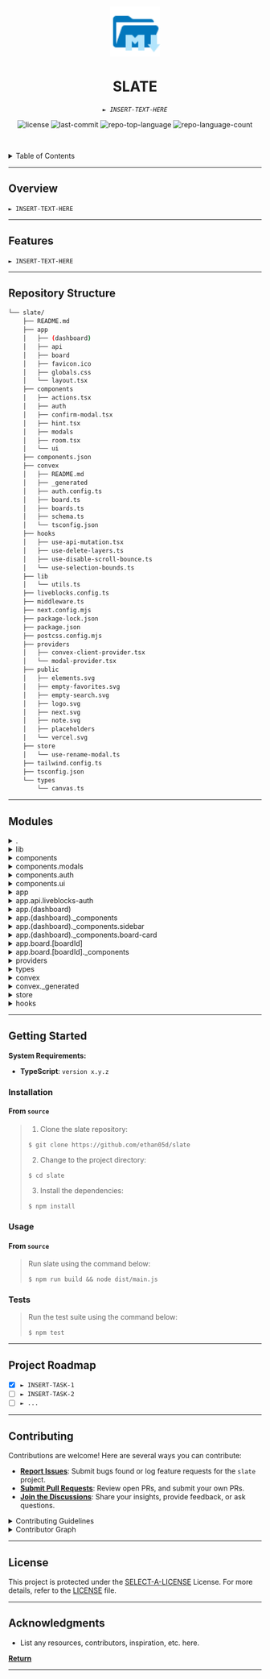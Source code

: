 <p align="center">
  <img src="https://raw.githubusercontent.com/PKief/vscode-material-icon-theme/ec559a9f6bfd399b82bb44393651661b08aaf7ba/icons/folder-markdown-open.svg" width="100" alt="project-logo">
</p>
<p align="center">
    <h1 align="center">SLATE</h1>
</p>
<p align="center">
    <em><code>► INSERT-TEXT-HERE</code></em>
</p>
<p align="center">
	<img src="https://img.shields.io/github/license/ethan05d/slate?style=default&logo=opensourceinitiative&logoColor=white&color=0080ff" alt="license">
	<img src="https://img.shields.io/github/last-commit/ethan05d/slate?style=default&logo=git&logoColor=white&color=0080ff" alt="last-commit">
	<img src="https://img.shields.io/github/languages/top/ethan05d/slate?style=default&color=0080ff" alt="repo-top-language">
	<img src="https://img.shields.io/github/languages/count/ethan05d/slate?style=default&color=0080ff" alt="repo-language-count">
<p>
<p align="center">
	<!-- default option, no dependency badges. -->
</p>

<br><!-- TABLE OF CONTENTS -->
<details>
  <summary>Table of Contents</summary><br>

- [ Overview](#-overview)
- [ Features](#-features)
- [ Repository Structure](#-repository-structure)
- [ Modules](#-modules)
- [ Getting Started](#-getting-started)
  - [ Installation](#-installation)
  - [ Usage](#-usage)
  - [ Tests](#-tests)
- [ Project Roadmap](#-project-roadmap)
- [ Contributing](#-contributing)
- [ License](#-license)
- [ Acknowledgments](#-acknowledgments)
</details>
<hr>

##  Overview

<code>► INSERT-TEXT-HERE</code>

---

##  Features

<code>► INSERT-TEXT-HERE</code>

---

##  Repository Structure

```sh
└── slate/
    ├── README.md
    ├── app
    │   ├── (dashboard)
    │   ├── api
    │   ├── board
    │   ├── favicon.ico
    │   ├── globals.css
    │   └── layout.tsx
    ├── components
    │   ├── actions.tsx
    │   ├── auth
    │   ├── confirm-modal.tsx
    │   ├── hint.tsx
    │   ├── modals
    │   ├── room.tsx
    │   └── ui
    ├── components.json
    ├── convex
    │   ├── README.md
    │   ├── _generated
    │   ├── auth.config.ts
    │   ├── board.ts
    │   ├── boards.ts
    │   ├── schema.ts
    │   └── tsconfig.json
    ├── hooks
    │   ├── use-api-mutation.tsx
    │   ├── use-delete-layers.ts
    │   ├── use-disable-scroll-bounce.ts
    │   └── use-selection-bounds.ts
    ├── lib
    │   └── utils.ts
    ├── liveblocks.config.ts
    ├── middleware.ts
    ├── next.config.mjs
    ├── package-lock.json
    ├── package.json
    ├── postcss.config.mjs
    ├── providers
    │   ├── convex-client-provider.tsx
    │   └── modal-provider.tsx
    ├── public
    │   ├── elements.svg
    │   ├── empty-favorites.svg
    │   ├── empty-search.svg
    │   ├── logo.svg
    │   ├── next.svg
    │   ├── note.svg
    │   ├── placeholders
    │   └── vercel.svg
    ├── store
    │   └── use-rename-modal.ts
    ├── tailwind.config.ts
    ├── tsconfig.json
    └── types
        └── canvas.ts
```

---

##  Modules

<details closed><summary>.</summary>

| File                                                                                       | Summary                         |
| ---                                                                                        | ---                             |
| [postcss.config.mjs](https://github.com/ethan05d/slate/blob/master/postcss.config.mjs)     | <code>► INSERT-TEXT-HERE</code> |
| [components.json](https://github.com/ethan05d/slate/blob/master/components.json)           | <code>► INSERT-TEXT-HERE</code> |
| [tsconfig.json](https://github.com/ethan05d/slate/blob/master/tsconfig.json)               | <code>► INSERT-TEXT-HERE</code> |
| [liveblocks.config.ts](https://github.com/ethan05d/slate/blob/master/liveblocks.config.ts) | <code>► INSERT-TEXT-HERE</code> |
| [middleware.ts](https://github.com/ethan05d/slate/blob/master/middleware.ts)               | <code>► INSERT-TEXT-HERE</code> |
| [package-lock.json](https://github.com/ethan05d/slate/blob/master/package-lock.json)       | <code>► INSERT-TEXT-HERE</code> |
| [package.json](https://github.com/ethan05d/slate/blob/master/package.json)                 | <code>► INSERT-TEXT-HERE</code> |
| [next.config.mjs](https://github.com/ethan05d/slate/blob/master/next.config.mjs)           | <code>► INSERT-TEXT-HERE</code> |
| [tailwind.config.ts](https://github.com/ethan05d/slate/blob/master/tailwind.config.ts)     | <code>► INSERT-TEXT-HERE</code> |

</details>

<details closed><summary>lib</summary>

| File                                                                   | Summary                         |
| ---                                                                    | ---                             |
| [utils.ts](https://github.com/ethan05d/slate/blob/master/lib/utils.ts) | <code>► INSERT-TEXT-HERE</code> |

</details>

<details closed><summary>components</summary>

| File                                                                                            | Summary                         |
| ---                                                                                             | ---                             |
| [hint.tsx](https://github.com/ethan05d/slate/blob/master/components/hint.tsx)                   | <code>► INSERT-TEXT-HERE</code> |
| [confirm-modal.tsx](https://github.com/ethan05d/slate/blob/master/components/confirm-modal.tsx) | <code>► INSERT-TEXT-HERE</code> |
| [room.tsx](https://github.com/ethan05d/slate/blob/master/components/room.tsx)                   | <code>► INSERT-TEXT-HERE</code> |
| [actions.tsx](https://github.com/ethan05d/slate/blob/master/components/actions.tsx)             | <code>► INSERT-TEXT-HERE</code> |

</details>

<details closed><summary>components.modals</summary>

| File                                                                                                 | Summary                         |
| ---                                                                                                  | ---                             |
| [rename-modal.tsx](https://github.com/ethan05d/slate/blob/master/components/modals/rename-modal.tsx) | <code>► INSERT-TEXT-HERE</code> |

</details>

<details closed><summary>components.auth</summary>

| File                                                                                     | Summary                         |
| ---                                                                                      | ---                             |
| [loading.tsx](https://github.com/ethan05d/slate/blob/master/components/auth/loading.tsx) | <code>► INSERT-TEXT-HERE</code> |

</details>

<details closed><summary>components.ui</summary>

| File                                                                                               | Summary                         |
| ---                                                                                                | ---                             |
| [skeleton.tsx](https://github.com/ethan05d/slate/blob/master/components/ui/skeleton.tsx)           | <code>► INSERT-TEXT-HERE</code> |
| [dropdown-menu.tsx](https://github.com/ethan05d/slate/blob/master/components/ui/dropdown-menu.tsx) | <code>► INSERT-TEXT-HERE</code> |
| [sonner.tsx](https://github.com/ethan05d/slate/blob/master/components/ui/sonner.tsx)               | <code>► INSERT-TEXT-HERE</code> |
| [dialog.tsx](https://github.com/ethan05d/slate/blob/master/components/ui/dialog.tsx)               | <code>► INSERT-TEXT-HERE</code> |
| [button.tsx](https://github.com/ethan05d/slate/blob/master/components/ui/button.tsx)               | <code>► INSERT-TEXT-HERE</code> |
| [input.tsx](https://github.com/ethan05d/slate/blob/master/components/ui/input.tsx)                 | <code>► INSERT-TEXT-HERE</code> |
| [alert-dialog.tsx](https://github.com/ethan05d/slate/blob/master/components/ui/alert-dialog.tsx)   | <code>► INSERT-TEXT-HERE</code> |
| [tooltip.tsx](https://github.com/ethan05d/slate/blob/master/components/ui/tooltip.tsx)             | <code>► INSERT-TEXT-HERE</code> |
| [avatar.tsx](https://github.com/ethan05d/slate/blob/master/components/ui/avatar.tsx)               | <code>► INSERT-TEXT-HERE</code> |

</details>

<details closed><summary>app</summary>

| File                                                                         | Summary                         |
| ---                                                                          | ---                             |
| [layout.tsx](https://github.com/ethan05d/slate/blob/master/app/layout.tsx)   | <code>► INSERT-TEXT-HERE</code> |
| [globals.css](https://github.com/ethan05d/slate/blob/master/app/globals.css) | <code>► INSERT-TEXT-HERE</code> |

</details>

<details closed><summary>app.api.liveblocks-auth</summary>

| File                                                                                       | Summary                         |
| ---                                                                                        | ---                             |
| [route.ts](https://github.com/ethan05d/slate/blob/master/app/api/liveblocks-auth/route.ts) | <code>► INSERT-TEXT-HERE</code> |

</details>

<details closed><summary>app.(dashboard)</summary>

| File                                                                                   | Summary                         |
| ---                                                                                    | ---                             |
| [layout.tsx](https://github.com/ethan05d/slate/blob/master/app/(dashboard)/layout.tsx) | <code>► INSERT-TEXT-HERE</code> |
| [page.tsx](https://github.com/ethan05d/slate/blob/master/app/(dashboard)/page.tsx)     | <code>► INSERT-TEXT-HERE</code> |

</details>

<details closed><summary>app.(dashboard)._components</summary>

| File                                                                                                                   | Summary                         |
| ---                                                                                                                    | ---                             |
| [empty-org.tsx](https://github.com/ethan05d/slate/blob/master/app/(dashboard)/_components/empty-org.tsx)               | <code>► INSERT-TEXT-HERE</code> |
| [empty-page.tsx](https://github.com/ethan05d/slate/blob/master/app/(dashboard)/_components/empty-page.tsx)             | <code>► INSERT-TEXT-HERE</code> |
| [org-sidebar.tsx](https://github.com/ethan05d/slate/blob/master/app/(dashboard)/_components/org-sidebar.tsx)           | <code>► INSERT-TEXT-HERE</code> |
| [navbar.tsx](https://github.com/ethan05d/slate/blob/master/app/(dashboard)/_components/navbar.tsx)                     | <code>► INSERT-TEXT-HERE</code> |
| [new-board-button.tsx](https://github.com/ethan05d/slate/blob/master/app/(dashboard)/_components/new-board-button.tsx) | <code>► INSERT-TEXT-HERE</code> |
| [search-input.tsx](https://github.com/ethan05d/slate/blob/master/app/(dashboard)/_components/search-input.tsx)         | <code>► INSERT-TEXT-HERE</code> |
| [empty-boards.tsx](https://github.com/ethan05d/slate/blob/master/app/(dashboard)/_components/empty-boards.tsx)         | <code>► INSERT-TEXT-HERE</code> |
| [invite-button.tsx](https://github.com/ethan05d/slate/blob/master/app/(dashboard)/_components/invite-button.tsx)       | <code>► INSERT-TEXT-HERE</code> |
| [board-list.tsx](https://github.com/ethan05d/slate/blob/master/app/(dashboard)/_components/board-list.tsx)             | <code>► INSERT-TEXT-HERE</code> |

</details>

<details closed><summary>app.(dashboard)._components.sidebar</summary>

| File                                                                                                               | Summary                         |
| ---                                                                                                                | ---                             |
| [item.tsx](https://github.com/ethan05d/slate/blob/master/app/(dashboard)/_components/sidebar/item.tsx)             | <code>► INSERT-TEXT-HERE</code> |
| [list.tsx](https://github.com/ethan05d/slate/blob/master/app/(dashboard)/_components/sidebar/list.tsx)             | <code>► INSERT-TEXT-HERE</code> |
| [new-button.tsx](https://github.com/ethan05d/slate/blob/master/app/(dashboard)/_components/sidebar/new-button.tsx) | <code>► INSERT-TEXT-HERE</code> |
| [index.tsx](https://github.com/ethan05d/slate/blob/master/app/(dashboard)/_components/sidebar/index.tsx)           | <code>► INSERT-TEXT-HERE</code> |

</details>

<details closed><summary>app.(dashboard)._components.board-card</summary>

| File                                                                                                            | Summary                         |
| ---                                                                                                             | ---                             |
| [footer.tsx](https://github.com/ethan05d/slate/blob/master/app/(dashboard)/_components/board-card/footer.tsx)   | <code>► INSERT-TEXT-HERE</code> |
| [overlay.tsx](https://github.com/ethan05d/slate/blob/master/app/(dashboard)/_components/board-card/overlay.tsx) | <code>► INSERT-TEXT-HERE</code> |
| [index.tsx](https://github.com/ethan05d/slate/blob/master/app/(dashboard)/_components/board-card/index.tsx)     | <code>► INSERT-TEXT-HERE</code> |

</details>

<details closed><summary>app.board.[boardId]</summary>

| File                                                                                   | Summary                         |
| ---                                                                                    | ---                             |
| [page.tsx](https://github.com/ethan05d/slate/blob/master/app/board/[boardId]/page.tsx) | <code>► INSERT-TEXT-HERE</code> |

</details>

<details closed><summary>app.board.[boardId]._components</summary>

| File                                                                                                                       | Summary                         |
| ---                                                                                                                        | ---                             |
| [tool-button.tsx](https://github.com/ethan05d/slate/blob/master/app/board/[boardId]/_components/tool-button.tsx)           | <code>► INSERT-TEXT-HERE</code> |
| [cursors-presence.tsx](https://github.com/ethan05d/slate/blob/master/app/board/[boardId]/_components/cursors-presence.tsx) | <code>► INSERT-TEXT-HERE</code> |
| [text.tsx](https://github.com/ethan05d/slate/blob/master/app/board/[boardId]/_components/text.tsx)                         | <code>► INSERT-TEXT-HERE</code> |
| [user-avatar.tsx](https://github.com/ethan05d/slate/blob/master/app/board/[boardId]/_components/user-avatar.tsx)           | <code>► INSERT-TEXT-HERE</code> |
| [loading.tsx](https://github.com/ethan05d/slate/blob/master/app/board/[boardId]/_components/loading.tsx)                   | <code>► INSERT-TEXT-HERE</code> |
| [toolbar.tsx](https://github.com/ethan05d/slate/blob/master/app/board/[boardId]/_components/toolbar.tsx)                   | <code>► INSERT-TEXT-HERE</code> |
| [participants.tsx](https://github.com/ethan05d/slate/blob/master/app/board/[boardId]/_components/participants.tsx)         | <code>► INSERT-TEXT-HERE</code> |
| [selection-box.tsx](https://github.com/ethan05d/slate/blob/master/app/board/[boardId]/_components/selection-box.tsx)       | <code>► INSERT-TEXT-HERE</code> |
| [note.tsx](https://github.com/ethan05d/slate/blob/master/app/board/[boardId]/_components/note.tsx)                         | <code>► INSERT-TEXT-HERE</code> |
| [info.tsx](https://github.com/ethan05d/slate/blob/master/app/board/[boardId]/_components/info.tsx)                         | <code>► INSERT-TEXT-HERE</code> |
| [selection-tools.tsx](https://github.com/ethan05d/slate/blob/master/app/board/[boardId]/_components/selection-tools.tsx)   | <code>► INSERT-TEXT-HERE</code> |
| [canvas.tsx](https://github.com/ethan05d/slate/blob/master/app/board/[boardId]/_components/canvas.tsx)                     | <code>► INSERT-TEXT-HERE</code> |
| [rectangle.tsx](https://github.com/ethan05d/slate/blob/master/app/board/[boardId]/_components/rectangle.tsx)               | <code>► INSERT-TEXT-HERE</code> |
| [cursor.tsx](https://github.com/ethan05d/slate/blob/master/app/board/[boardId]/_components/cursor.tsx)                     | <code>► INSERT-TEXT-HERE</code> |
| [path.tsx](https://github.com/ethan05d/slate/blob/master/app/board/[boardId]/_components/path.tsx)                         | <code>► INSERT-TEXT-HERE</code> |
| [ellipse.tsx](https://github.com/ethan05d/slate/blob/master/app/board/[boardId]/_components/ellipse.tsx)                   | <code>► INSERT-TEXT-HERE</code> |
| [layer-preview.tsx](https://github.com/ethan05d/slate/blob/master/app/board/[boardId]/_components/layer-preview.tsx)       | <code>► INSERT-TEXT-HERE</code> |
| [color-picker.tsx](https://github.com/ethan05d/slate/blob/master/app/board/[boardId]/_components/color-picker.tsx)         | <code>► INSERT-TEXT-HERE</code> |

</details>

<details closed><summary>providers</summary>

| File                                                                                                             | Summary                         |
| ---                                                                                                              | ---                             |
| [modal-provider.tsx](https://github.com/ethan05d/slate/blob/master/providers/modal-provider.tsx)                 | <code>► INSERT-TEXT-HERE</code> |
| [convex-client-provider.tsx](https://github.com/ethan05d/slate/blob/master/providers/convex-client-provider.tsx) | <code>► INSERT-TEXT-HERE</code> |

</details>

<details closed><summary>types</summary>

| File                                                                       | Summary                         |
| ---                                                                        | ---                             |
| [canvas.ts](https://github.com/ethan05d/slate/blob/master/types/canvas.ts) | <code>► INSERT-TEXT-HERE</code> |

</details>

<details closed><summary>convex</summary>

| File                                                                                  | Summary                         |
| ---                                                                                   | ---                             |
| [tsconfig.json](https://github.com/ethan05d/slate/blob/master/convex/tsconfig.json)   | <code>► INSERT-TEXT-HERE</code> |
| [schema.ts](https://github.com/ethan05d/slate/blob/master/convex/schema.ts)           | <code>► INSERT-TEXT-HERE</code> |
| [auth.config.ts](https://github.com/ethan05d/slate/blob/master/convex/auth.config.ts) | <code>► INSERT-TEXT-HERE</code> |
| [board.ts](https://github.com/ethan05d/slate/blob/master/convex/board.ts)             | <code>► INSERT-TEXT-HERE</code> |
| [boards.ts](https://github.com/ethan05d/slate/blob/master/convex/boards.ts)           | <code>► INSERT-TEXT-HERE</code> |

</details>

<details closed><summary>convex._generated</summary>

| File                                                                                             | Summary                         |
| ---                                                                                              | ---                             |
| [server.d.ts](https://github.com/ethan05d/slate/blob/master/convex/_generated/server.d.ts)       | <code>► INSERT-TEXT-HERE</code> |
| [dataModel.d.ts](https://github.com/ethan05d/slate/blob/master/convex/_generated/dataModel.d.ts) | <code>► INSERT-TEXT-HERE</code> |
| [api.js](https://github.com/ethan05d/slate/blob/master/convex/_generated/api.js)                 | <code>► INSERT-TEXT-HERE</code> |
| [server.js](https://github.com/ethan05d/slate/blob/master/convex/_generated/server.js)           | <code>► INSERT-TEXT-HERE</code> |
| [api.d.ts](https://github.com/ethan05d/slate/blob/master/convex/_generated/api.d.ts)             | <code>► INSERT-TEXT-HERE</code> |

</details>

<details closed><summary>store</summary>

| File                                                                                           | Summary                         |
| ---                                                                                            | ---                             |
| [use-rename-modal.ts](https://github.com/ethan05d/slate/blob/master/store/use-rename-modal.ts) | <code>► INSERT-TEXT-HERE</code> |

</details>

<details closed><summary>hooks</summary>

| File                                                                                                             | Summary                         |
| ---                                                                                                              | ---                             |
| [use-selection-bounds.ts](https://github.com/ethan05d/slate/blob/master/hooks/use-selection-bounds.ts)           | <code>► INSERT-TEXT-HERE</code> |
| [use-api-mutation.tsx](https://github.com/ethan05d/slate/blob/master/hooks/use-api-mutation.tsx)                 | <code>► INSERT-TEXT-HERE</code> |
| [use-disable-scroll-bounce.ts](https://github.com/ethan05d/slate/blob/master/hooks/use-disable-scroll-bounce.ts) | <code>► INSERT-TEXT-HERE</code> |
| [use-delete-layers.ts](https://github.com/ethan05d/slate/blob/master/hooks/use-delete-layers.ts)                 | <code>► INSERT-TEXT-HERE</code> |

</details>

---

##  Getting Started

**System Requirements:**

* **TypeScript**: `version x.y.z`

###  Installation

<h4>From <code>source</code></h4>

> 1. Clone the slate repository:
>
> ```console
> $ git clone https://github.com/ethan05d/slate
> ```
>
> 2. Change to the project directory:
> ```console
> $ cd slate
> ```
>
> 3. Install the dependencies:
> ```console
> $ npm install
> ```

###  Usage

<h4>From <code>source</code></h4>

> Run slate using the command below:
> ```console
> $ npm run build && node dist/main.js
> ```

###  Tests

> Run the test suite using the command below:
> ```console
> $ npm test
> ```

---

##  Project Roadmap

- [X] `► INSERT-TASK-1`
- [ ] `► INSERT-TASK-2`
- [ ] `► ...`

---

##  Contributing

Contributions are welcome! Here are several ways you can contribute:

- **[Report Issues](https://github.com/ethan05d/slate/issues)**: Submit bugs found or log feature requests for the `slate` project.
- **[Submit Pull Requests](https://github.com/ethan05d/slate/blob/main/CONTRIBUTING.md)**: Review open PRs, and submit your own PRs.
- **[Join the Discussions](https://github.com/ethan05d/slate/discussions)**: Share your insights, provide feedback, or ask questions.

<details closed>
<summary>Contributing Guidelines</summary>

1. **Fork the Repository**: Start by forking the project repository to your github account.
2. **Clone Locally**: Clone the forked repository to your local machine using a git client.
   ```sh
   git clone https://github.com/ethan05d/slate
   ```
3. **Create a New Branch**: Always work on a new branch, giving it a descriptive name.
   ```sh
   git checkout -b new-feature-x
   ```
4. **Make Your Changes**: Develop and test your changes locally.
5. **Commit Your Changes**: Commit with a clear message describing your updates.
   ```sh
   git commit -m 'Implemented new feature x.'
   ```
6. **Push to github**: Push the changes to your forked repository.
   ```sh
   git push origin new-feature-x
   ```
7. **Submit a Pull Request**: Create a PR against the original project repository. Clearly describe the changes and their motivations.
8. **Review**: Once your PR is reviewed and approved, it will be merged into the main branch. Congratulations on your contribution!
</details>

<details closed>
<summary>Contributor Graph</summary>
<br>
<p align="center">
   <a href="https://github.com{/ethan05d/slate/}graphs/contributors">
      <img src="https://contrib.rocks/image?repo=ethan05d/slate">
   </a>
</p>
</details>

---

##  License

This project is protected under the [SELECT-A-LICENSE](https://choosealicense.com/licenses) License. For more details, refer to the [LICENSE](https://choosealicense.com/licenses/) file.

---

##  Acknowledgments

- List any resources, contributors, inspiration, etc. here.

[**Return**](#-overview)

---
